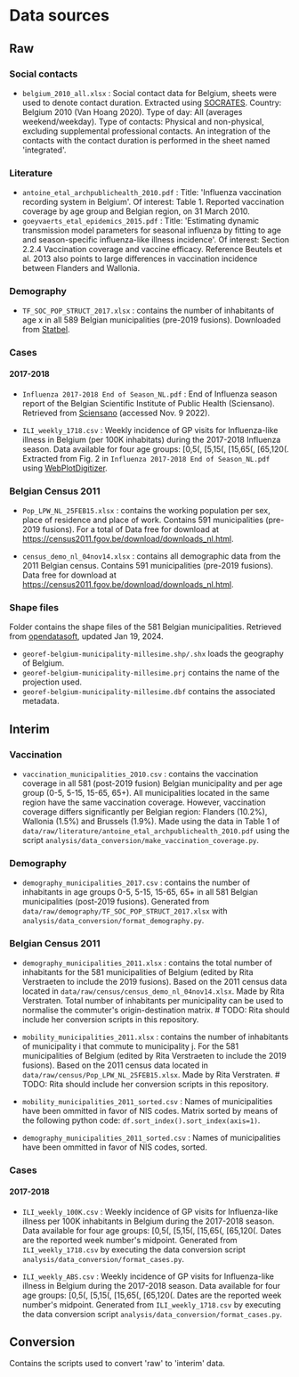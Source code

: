 # Data sources

## Raw

### Social contacts

+ `belgium_2010_all.xlsx` : Social contact data for Belgium, sheets were used to denote contact duration. Extracted using [SOCRATES](http://www.socialcontactdata.org/socrates/). Country: Belgium 2010 (Van Hoang 2020). Type of day: All (averages weekend/weekday).  Type of contacts: Physical and non-physical, excluding supplemental professional contacts. An integration of the contacts with the contact duration is performed in the sheet named 'integrated'.

### Literature

+ `antoine_etal_archpublichealth_2010.pdf` : Title: 'Influenza vaccination recording system in Belgium'. Of interest: Table 1. Reported vaccination coverage by age group and Belgian region, on 31 March 2010.
+ `goeyvaerts_etal_epidemics_2015.pdf` : Title: 'Estimating dynamic transmission model parameters for seasonal influenza by fitting to age and season-specific influenza-like illness incidence'. Of interest: Section 2.2.4 Vaccination coverage and vaccine efficacy. Reference Beutels et al. 2013 also points to large differences in vaccination incidence between Flanders and Wallonia.

### Demography

+ `TF_SOC_POP_STRUCT_2017.xlsx` : contains the number of inhabitants of age x in all 589 Belgian municipalities (pre-2019 fusions). Downloaded from [Statbel](https://statbel.fgov.be/nl/open-data/bevolking-naar-woonplaats-nationaliteit-burgerlijke-staat-leeftijd-en-geslacht).

### Cases

#### 2017-2018

+ `Influenza 2017-2018 End of Season_NL.pdf` : End of Influenza season report of the Belgian Scientific Institute of Public Health (Sciensano). Retrieved from [Sciensano](https://www.sciensano.be/sites/default/files/influenza_2017-2018_end_of_season_nl.pdf) (accessed Nov. 9 2022).

+ `ILI_weekly_1718.csv` : Weekly incidence of GP visits for Influenza-like illness in Belgium (per 100K inhabitats) during the 2017-2018 Influenza season. Data available for four age groups: [0,5(, [5,15(, [15,65(, [65,120(. Extracted from Fig. 2 in `Influenza 2017-2018 End of Season_NL.pdf` using [WebPlotDigitizer](https://automeris.io/WebPlotDigitizer/).

### Belgian Census 2011

+ `Pop_LPW_NL_25FEB15.xlsx` : contains the working population per sex, place of residence and place of work. Contains 591 municipalities (pre-2019 fusions). For a total of Data free for download at https://census2011.fgov.be/download/downloads_nl.html.

+ `census_demo_nl_04nov14.xlsx` : contains all demographic data from the 2011 Belgian census. Contains 591 municipalities (pre-2019 fusions). Data free for download at https://census2011.fgov.be/download/downloads_nl.html.

### Shape files

Folder contains the shape files of the 581 Belgian municipalities. Retrieved from [opendatasoft](https://public.opendatasoft.com/explore/dataset/georef-belgium-municipality-millesime/map/?disjunctive.mun_off_language&disjunctive.mun_name_fr&disjunctive.mun_name_nl&disjunctive.mun_name_de&disjunctive.reg_name_de&disjunctive.reg_name_nl&disjunctive.reg_name_fr&disjunctive.prov_name_de&disjunctive.prov_name_nl&disjunctive.prov_name_fr&disjunctive.arr_name_de&disjunctive.arr_name_nl&disjunctive.arr_name_fr&sort=year&location=9,50.74775,3.96469&basemap=jawg.light), updated Jan 19, 2024.

+ `georef-belgium-municipality-millesime.shp/.shx` loads the geography of Belgium.
+ `georef-belgium-municipality-millesime.prj` contains the name of the projection used.
+ `georef-belgium-municipality-millesime.dbf` contains the associated metadata.

## Interim

### Vaccination

+ `vaccination_municipalities_2010.csv` : contains the vaccination coverage in all 581 (post-2019 fusion) Belgian municipality and per age group (0-5, 5-15, 15-65, 65+). All municipalities located in the same region have the same vaccination coverage. However, vaccination coverage differs significantly per Belgian region: Flanders (10.2%), Wallonia (1.5%) and Brussels (1.9%). Made using the data in Table 1 of `data/raw/literature/antoine_etal_archpublichealth_2010.pdf` using the script `analysis/data_conversion/make_vaccination_coverage.py`.

### Demography

+ `demography_municipalities_2017.csv` : contains the number of inhabitants in age groups 0-5, 5-15, 15-65, 65+ in all 581 Belgian municipalities (post-2019 fusions). Generated from `data/raw/demography/TF_SOC_POP_STRUCT_2017.xlsx` with `analysis/data_conversion/format_demography.py`.

### Belgian Census 2011

+ `demography_municipalities_2011.xlsx` : contains the total number of inhabitants for the 581 municipalities of Belgium (edited by Rita Verstraeten to include the 2019 fusions). Based on the 2011 census data located in `data/raw/census/census_demo_nl_04nov14.xlsx`. Made by Rita Verstraten. Total number of inhabitants per municipality can be used to normalise the commuter's origin-destination matrix. # TODO: Rita should include her conversion scripts in this repository.
+ `mobility_municipalities_2011.xlsx` : contains the number of inhabitants of municipality i that commute to municipality j. For the 581 municipalities of Belgium (edited by Rita Verstraeten to include the 2019 fusions). Based on the 2011 census data located in `data/raw/census/Pop_LPW_NL_25FEB15.xlsx`. Made by Rita Verstraten. # TODO: Rita should include her conversion scripts in this repository.

+ `mobility_municipalities_2011_sorted.csv` : Names of municipalities have been ommitted in favor of NIS codes. Matrix sorted by means of the following python code: `df.sort_index().sort_index(axis=1)`.
+ `demography_municipalities_2011_sorted.csv` : Names of municipalities have been ommitted in favor of NIS codes, sorted.

### Cases

#### 2017-2018

+ `ILI_weekly_100K.csv` : Weekly incidence of GP visits for Influenza-like illness per 100K inhabitants in Belgium during the 2017-2018 season. Data available for four age groups: [0,5(, [5,15(, [15,65(, [65,120(. Dates are the reported week number's midpoint. Generated from `ILI_weekly_1718.csv` by executing the data conversion script `analysis/data_conversion/format_cases.py`.

+ `ILI_weekly_ABS.csv` : Weekly incidence of GP visits for Influenza-like illness in Belgium during the 2017-2018 season. Data available for four age groups: [0,5(, [5,15(, [15,65(, [65,120(. Dates are the reported week number's midpoint. Generated from `ILI_weekly_1718.csv` by executing the data conversion script `analysis/data_conversion/format_cases.py`.

## Conversion

Contains the scripts used to convert 'raw' to 'interim' data.